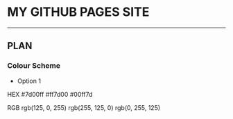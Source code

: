 # MY GITHUB PAGES SITE
---
## PLAN
### Colour Scheme
- Option 1

HEX
#7d00ff
#ff7d00
#00ff7d

RGB
rgb(125, 0, 255)
rgb(255, 125, 0)
rgb(0, 255, 125)
